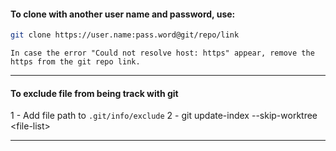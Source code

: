 #### To clone with another user name and password, use:
```bash
git clone https://user.name:pass.word@git/repo/link
```

```ad-note
In case the error "Could not resolve host: https" appear, remove the https from the git repo link.
```

---

#### To exclude file from being track with git
1 - Add file path to `.git/info/exclude`
2 - git update-index --skip-worktree \<file-list>

--- 
